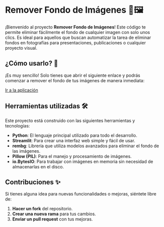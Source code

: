 # Remover Fondo de Imágenes 🎨🖼️

¡Bienvenido al proyecto **Remover Fondo de Imágenes**! Este código te permite eliminar fácilmente el fondo de cualquier imagen con solo unos clics. Es ideal para aquellos que buscan automatizar la tarea de eliminar fondos en fotografías para presentaciones, publicaciones o cualquier proyecto visual.

## ¿Cómo usarlo? 🚀

¡Es muy sencillo! Solo tienes que abrir el siguiente enlace y podrás comenzar a remover el fondo de tus imágenes de manera inmediata:

[Ir a la aplicación](http://enlace-a-tu-aplicacion.com)

## Herramientas utilizadas 🛠️

Este proyecto está construido con las siguientes herramientas y tecnologías:

- **Python**: El lenguaje principal utilizado para todo el desarrollo.
- **Streamlit**: Para crear una interfaz web simple y fácil de usar.
- **rembg**: Librería que utiliza modelos avanzados para eliminar el fondo de las imágenes.
- **Pillow (PIL)**: Para el manejo y procesamiento de imágenes.
- **io.BytesIO**: Para trabajar con imágenes en memoria sin necesidad de almacenarlas en el disco.

## Contribuciones ✨

Si tienes alguna idea para nuevas funcionalidades o mejoras, siéntete libre de:

1. **Hacer un fork** del repositorio.
2. **Crear una nueva rama** para tus cambios.
3. **Enviar un pull request** con tus mejoras.
